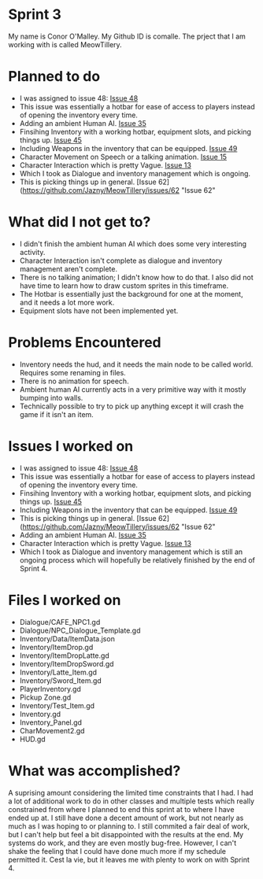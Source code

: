 # Sprint 3
My name is Conor O'Malley. My Github ID is comalle. The prject that I am working with is called MeowTillery.

# Planned to do
* I was assigned to issue 48: [Issue 48](https://github.com/Jazny/MeowTillery/issues/48 "Issue 48")
* This issue was essentially a hotbar for ease of access to players instead of opening the inventory every time.
* Adding an ambient Human AI.  [Issue 35](https://github.com/Jazny/MeowTillery/issues/35 "Issue 35")
* Finsihing Inventory with a working hotbar, equipment slots, and picking things up. [Issue 45](https://github.com/Jazny/MeowTillery/issues/45 "Issue 45")
* Including Weapons in the inventory that can be equipped. [Issue 49](https://github.com/Jazny/MeowTillery/issues/49 "Issue 49")
* Character Movement on Speech or a talking animation. [Issue 15](https://github.com/Jazny/MeowTillery/issues/15 "Issue 15")
* Character Interaction which is pretty Vague. [Issue 13](https://github.com/Jazny/MeowTillery/issues/13 "Issue 13")
* Which I took as Dialogue and inventory management which is ongoing.
* This is picking things up in general. [Issue 62](https://github.com/Jazny/MeowTillery/issues/62 "Issue 62"

# What did I not get to?
* I didn't finish the ambient human AI which does some very interesting activity.
* Character Interaction isn't complete as dialogue and inventory management aren't complete.
* There is no talking animation; I didn't know how to do that. I also did not have time to learn how to draw custom sprites in this timeframe.
* The Hotbar is essentially just the background for one at the moment, and it needs a lot more work.
* Equipment slots have not been implemented yet.

# Problems Encountered
* Inventory needs the hud, and it needs the main node to be called world. Requires some renaming in files.
* There is no animation for speech.
* Ambient human AI currently acts in a very primitive way with it mostly bumping into walls.
* Technically possible to try to pick up anything except it will crash the game if it isn't an item.

# Issues I worked on
* I was assigned to issue 48: [Issue 48](https://github.com/Jazny/MeowTillery/issues/48 "Issue 48")
* This issue was essentially a hotbar for ease of access to players instead of opening the inventory every time.
* Finsihing Inventory with a working hotbar, equipment slots, and picking things up. [Issue 45](https://github.com/Jazny/MeowTillery/issues/45 "Issue 45")
* Including Weapons in the inventory that can be equipped. [Issue 49](https://github.com/Jazny/MeowTillery/issues/49 "Issue 49")
* This is picking things up in general. [Issue 62](https://github.com/Jazny/MeowTillery/issues/62 "Issue 62"
* Adding an ambient Human AI.  [Issue 35](https://github.com/Jazny/MeowTillery/issues/35 "Issue 35")
* Character Interaction which is pretty Vague. [Issue 13](https://github.com/Jazny/MeowTillery/issues/13 "Issue 13")
* Which I took as Dialogue and inventory management which is still an ongoing process which will hopefully be relatively finished by the end of Sprint 4.

# Files I worked on
* Dialogue/CAFE_NPC1.gd
* Dialogue/NPC_Dialogue_Template.gd
* Inventory/Data/ItemData.json
* Inventory/ItemDrop.gd
* Inventory/ItemDropLatte.gd
* Inventory/ItemDropSword.gd
* Inventory/Latte_Item.gd
* Inventory/Sword_Item.gd
* PlayerInventory.gd
* Pickup Zone.gd
* Inventory/Test_Item.gd
* Inventory.gd
* Inventory_Panel.gd
* CharMovement2.gd
* HUD.gd

# What was accomplished?
A suprising amount considering the limited time constraints that I had. I had a lot of additional work to do in other classes and multiple tests which really constrained from where I planned to end this sprint at to where I have ended up at. I still have done a decent amount of work, but not nearly as much as I was hoping to or planning to. I still commited a fair deal of work, but I can't help but feel a bit disappointed with the results at the end. My systems do work, and they are even mostly bug-free. However, I can't shake the feeling that I could have done much more if my schedule permitted it. Cest la vie, but it leaves me with plenty to work on with Sprint 4.
